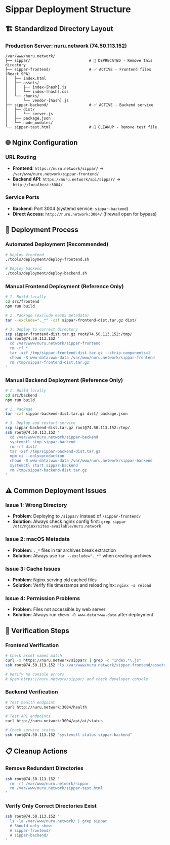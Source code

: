 # Sippar Deployment Structure

## 🏗️ **Standardized Directory Layout**

### **Production Server: nuru.network (74.50.113.152)**

```
/var/www/nuru.network/
├── sippar/                          # 🚫 DEPRECATED - Remove this directory
├── sippar-frontend/                 # ✅ ACTIVE - Frontend files (React SPA)
│   ├── index.html
│   ├── assets/
│   │   ├── index-[hash].js
│   │   └── index-[hash].css
│   └── chunks/
│       └── vendor-[hash].js
├── sippar-backend/                  # ✅ ACTIVE - Backend service
│   ├── dist/
│   │   └── server.js
│   ├── package.json
│   └── node_modules/
└── sippar-test.html                 # 🚫 CLEANUP - Remove test file
```

## 🌐 **Nginx Configuration**

### **URL Routing**
- **Frontend**: `https://nuru.network/sippar/` → `/var/www/nuru.network/sippar-frontend/`
- **Backend API**: `https://nuru.network/api/sippar/` → `http://localhost:3004/`

### **Service Ports**
- **Backend**: Port 3004 (systemd service: `sippar-backend`)
- **Direct Access**: `http://nuru.network:3004/` (firewall open for bypass)

## 🚀 **Deployment Process**

### **Automated Deployment (Recommended)**
```bash
# Deploy frontend
./tools/deployment/deploy-frontend.sh

# Deploy backend
./tools/deployment/deploy-backend.sh
```

### **Manual Frontend Deployment (Reference Only)**
```bash
# 1. Build locally
cd src/frontend
npm run build

# 2. Package (exclude macOS metadata)
tar --exclude="._*" -czf sippar-frontend-dist.tar.gz dist/

# 3. Deploy to correct directory
scp sippar-frontend-dist.tar.gz root@74.50.113.152:/tmp/
ssh root@74.50.113.152 "
  cd /var/www/nuru.network/sippar-frontend
  rm -rf *
  tar -xzf /tmp/sippar-frontend-dist.tar.gz --strip-components=1
  chown -R www-data:www-data /var/www/nuru.network/sippar-frontend
  rm /tmp/sippar-frontend-dist.tar.gz
"
```

### **Manual Backend Deployment (Reference Only)**
```bash
# 1. Build locally  
cd src/backend
npm run build

# 2. Package
tar -czf sippar-backend-dist.tar.gz dist/ package.json

# 3. Deploy and restart service
scp sippar-backend-dist.tar.gz root@74.50.113.152:/tmp/
ssh root@74.50.113.152 "
  cd /var/www/nuru.network/sippar-backend
  systemctl stop sippar-backend
  rm -rf dist/
  tar -xzf /tmp/sippar-backend-dist.tar.gz
  npm ci --only=production
  chown -R www-data:www-data /var/www/nuru.network/sippar-backend
  systemctl start sippar-backend
  rm /tmp/sippar-backend-dist.tar.gz
"
```

## ⚠️ **Common Deployment Issues**

### **Issue 1: Wrong Directory**
- **Problem**: Deploying to `/sippar/` instead of `/sippar-frontend/`
- **Solution**: Always check nginx config first: `grep sippar /etc/nginx/sites-available/nuru.network`

### **Issue 2: macOS Metadata**
- **Problem**: `._*` files in tar archives break extraction
- **Solution**: Always use `tar --exclude="._*"` when creating archives

### **Issue 3: Cache Issues**
- **Problem**: Nginx serving old cached files
- **Solution**: Verify file timestamps and reload nginx: `nginx -s reload`

### **Issue 4: Permission Problems**
- **Problem**: Files not accessible by web server
- **Solution**: Always run `chown -R www-data:www-data` after deployment

## 🧪 **Verification Steps**

### **Frontend Verification**
```bash
# Check asset names match
curl -s https://nuru.network/sippar/ | grep -o "index.*\.js"
ssh root@74.50.113.152 "ls /var/www/nuru.network/sippar-frontend/assets/"

# Verify no console errors
# Open https://nuru.network/sippar/ and check developer console
```

### **Backend Verification**
```bash
# Test health endpoint
curl http://nuru.network:3004/health

# Test API endpoints
curl http://nuru.network:3004/api/ai/status

# Check service status
ssh root@74.50.113.152 "systemctl status sippar-backend"
```

## 📋 **Cleanup Actions**

### **Remove Redundant Directories**
```bash
ssh root@74.50.113.152 "
  rm -rf /var/www/nuru.network/sippar
  rm /var/www/nuru.network/sippar-test.html
"
```

### **Verify Only Correct Directories Exist**
```bash
ssh root@74.50.113.152 "
  ls -la /var/www/nuru.network/ | grep sippar
  # Should only show:
  # sippar-frontend/ 
  # sippar-backend/
"
```